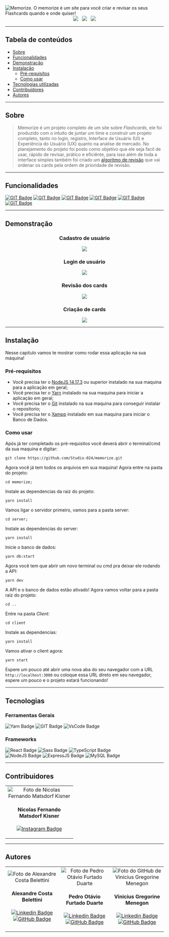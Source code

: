 
<img alt="Memorize. O memorize é um site para você criar e revisar os seus Flashcards quando e onde quiser!" src="./client/src/assets/readme/banner.png" />
<div align="center">
  <img src="https://img.shields.io/static/v1?labelColor=6C117B&label=License&message=MIT&color=57B536&style=for-the-badge"/> 
  &nbsp
  <img src="https://img.shields.io/static/v1?labelColor=6C117B&label=Node.js&message=14.17.3&color=57B536&style=for-the-badge"/> 
  &nbsp
  <img src="https://img.shields.io/static/v1?labelColor=6C117B&label=Status&message=Concluido&color=57B536&style=for-the-badge"/>
</div>

---

## Tabela de conteúdos

<!--ts-->
   * [Sobre](#sobre)
   * [Funcionalidades](#funcionalidades)
   * [Demonstração](#demonstração)
   * [Instalação](#instalação)
      * [Pré-requisitos](#pré-requisitos)
      * [Como usar](#como-usar)
   * [Tecnologias utilizadas](#tecnologias)
   * [Contribuidores](#contribuidores)
   * [Autores](#autores)
<!--te-->

---

## Sobre

> Memorize é um projeto completo de um site sobre *Flashcards*, ele foi produzido com o intuito de juntar um time e construir um projeto completo, tanto no login, registro, Interface de Usuário (UI) e Experiência do Usuário (UX) quanto na analise de mercado. 
> No planejamento do projeto foi posto como objetivo que ele seja facil de usar, rápido de revisar, prático e eficiênte, para isso além de toda a interface simples também foi criado um [algoritmo de revisão](https://github.com/Studio-024/revison-algorithm) que vai ordenar os cards pela ordem de prioridade de revisão.

---

## Funcionalidades

[![GIT Badge](https://img.shields.io/badge/Criação%20Cards-darkgreen?style=for-the-badge&logoColor=white)](#criação-de-cards)
[![GIT Badge](https://img.shields.io/badge/Verificação%20Cards-Green?style=for-the-badge&logoColor=white)](#revisão-dos-cards)
[![GIT Badge](https://img.shields.io/badge/Algoritmo%20de%20Revisão-purple?style=for-the-badge&logoColor=white)](https://github.com/Studio-024/revison-algorithm)
[![GIT Badge](https://img.shields.io/badge/Revisão%20dos%20Cards-b874b6?style=for-the-badge&logoColor=white)](#revisão-dos-cards)
[![GIT Badge](https://img.shields.io/badge/Cadastro%20de%20Usuários-blue?style=for-the-badge&logoColor=white)](#cadastro-de-usuário)
[![GIT Badge](https://img.shields.io/badge/Login%20de%20Usuários-darkblue?style=for-the-badge&logoColor=white)](#login-de-usuário)

---

## Demonstração

<div align="center">
  
  ### Cadastro de usuário
  <img src="./client/src/assets/readme/signup.png" />
  <br/>
  
  ### Login de usuário
  <img src="./client/src/assets/readme/login.png" />
  <br/>
  
  ### Revisão dos cards
  <img src="./client/src/assets/readme/card.png" />
  <br/>
  
  ### Criação de cards
  <img src="./client/src/assets/readme/addcard.png" />
  <br/>
  
</div>

---

## Instalação
Nesse capitulo vamos te mostrar como rodar essa aplicação na sua máquina!

### Pré-requisitos

- Você precisa ter o [NodeJS 14.17.3](https://nodejs.org/en/download/) ou superior instalado na sua maquina para a aplicação em geral;
- Você precisa ter o [Yarn](https://classic.yarnpkg.com/en/docs/install/#debian-stable) instalado na sua maquina para iniciar a aplicação em geral;
- Você precisa ter o [Git](https://git-scm.com/downloads) instalado na sua maquina para conseguir instalar o repositorio;
- Você precisa ter o [Xampp](https://www.apachefriends.org/pt_br/download.html) instalado em sua maquina para iniciar o Banco de Dados.


### Como usar

Após já ter completado os pré-requisitos você deverá abrir o terminal/cmd da sua maquina e digitar:
```
git clone https://github.com/Studio-024/memorize.git
```
Agora você já tem todos os arquivos em sua maquina! Agora entre na pasta do projeto:
```
cd memorize;
```
Instale as dependencias da raiz do projeto:
```
yarn install
```
Vamos ligar o servidor primeiro, vamos para a pasta server:
```
cd server;
```
Instale as dependencias do server:
```
yarn install
```
Inicie o banco de dados:
```
yarn db:start
```
Agora você tem que abrir um novo terminal ou cmd pra deixar ele rodando a API:
```
yarn dev
```
A  API e o banco de dados estão ativado! Agora vamos voltar para a pasta raiz do projeto:
```
cd ..
```
Entre na pasta *Client*:
```
cd client
```
Instale as dependencias:
```
yarn install
```
Vamos ativar o client agora:
```
yarn start
```
Espere um pouco até abrir uma nova aba do seu navegador com a URL `http://localhost:3000` ou coloque essa URL direto em seu navegador, espere um pouco e o projeto estará funcionando!


---
## Tecnologias

  ### Ferramentas Gerais
  ![Yarn Badge](https://img.shields.io/badge/Yarn-2C8EBB?style=for-the-badge&logo=yarn&logoColor=white) 
  ![GIT Badge](https://img.shields.io/badge/Git-F05032?style=for-the-badge&logo=git&logoColor=white)
  ![VsCode Badge](https://img.shields.io/badge/Visual_Studio_Code-0078D4?style=for-the-badge&logo=visual%20studio%20code&logoColor=white) 
  
  ### Frameworks
  ![React Badge](https://img.shields.io/badge/React-20232A?style=for-the-badge&logo=react&logoColor=61DAFB) 
  ![Sass Badge](https://img.shields.io/badge/Sass-CC6699?style=for-the-badge&logo=sass&logoColor=white) 
  ![TypeScript Badge](https://img.shields.io/badge/TypeScript-blue?style=for-the-badge&logo=TypeScript&logoColor=white)     
  ![NodeJS Badge](https://img.shields.io/badge/NodeJS-339933?style=for-the-badge&logo=Node.JS&logoColor=white) 
  ![ExpressJS Badge](https://img.shields.io/badge/Express.js-000000?style=for-the-badge&logo=express&logoColor=white) 
  ![MySQL Badge](https://img.shields.io/badge/MySQL-00000F?style=for-the-badge&logo=mysql&logoColor=white) 
  
---
## Contribuidores

<table>
<tr >
  <td width="200px" align="center">
    
  <img  alt="Foto de Nicolas Fernando Matsdorf Kisner" src="./client/src/assets/readme/NicolasProfile.jpeg"/> 
    
  #### Nicolas Fernando Matsdorf Kisner
  [![Instagram Badge](https://img.shields.io/badge/-nicolas__matsdorf-white?style=flat-square&logo=instagram&logoColor=Pink&link=https://www.instagram.com/nicolas_matsdorf/?utm_medium=copy_link)](https://www.instagram.com/nicolas_matsdorf/?utm_medium=copy_link)
  </td>
</tr>
</table>

---
## Autores

<table>
<tr >
  <td width="200px" align="center">
    
  <img  alt="Foto de Alexandre Costa Belettini" src="./client/src/assets/readme/AlexandreProfile.jpeg"/> 
    
  #### Alexandre Costa Belettini
  [![Linkedin Badge](https://img.shields.io/badge/-Alexandre%20Costa%20Belettini-white?style=flat-square&logo=linkedin&logoColor=blue&link=https://www.linkedin.com/in/alexandrexyz/)](https://www.linkedin.com/in/alexandrexyz/)
    <br>
  [![GitHub Badge](https://img.shields.io/badge/-AlexandreXYZ-white?style=flat-square&logo=GitHub&logoColor=black&link=https://github.com/AlexandreXYZ)](https://github.com/AlexandreXYZ)
  </td>

  <td width="200px" align="center">
  
  <img alt="Foto de Pedro Otávio Furtado Duarte" src="./client/src/assets/readme/PedroProfile.jpeg"/> 

  #### Pedro Otávio Furtado Duarte 
  [![Linkedin Badge](https://img.shields.io/badge/-Pedro%20Duarte-white?style=flat-square&logo=linkedin&logoColor=blue&link=https://www.linkedin.com/in/pedro-duarte-5b5356214/)](https://www.linkedin.com/in/pedro-duarte-5b5356214/)
    <br>
  [![GitHub Badge](https://img.shields.io/badge/-k1vz-white?style=flat-square&logo=GitHub&logoColor=black&link=https://github.com/k1vz)](https://github.com/k1vz)
    
  </td>

  <td  width="200px"align="center">
    
  <img alt="Foto do GitHub de Vinicius Gregorine Menegon" src="./client/src/assets/readme/ViniciusProfile.jpeg"/> 

  #### Vinicius Gregorine Menegon
  [![Linkedin Badge](https://img.shields.io/badge/-Vinicius%20Gregorine%20Menegon-white?style=flat-square&logo=linkedin&logoColor=blue&link=https://www.linkedin.com/in/vinicius-gregorine-menegon-92428b210/)](https://www.linkedin.com/in/vinicius-gregorine-menegon-92428b210/)
    <br>
  [![GitHub Badge](https://img.shields.io/badge/-ViniciusGregorine-white?style=flat-square&logo=GitHub&logoColor=black&link=https://github.com/ViniciusGregorine)](https://github.com/ViniciusGregorine)
  </td>

</tr>
</table>
